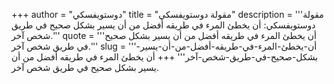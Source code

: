 +++
author = "دوستويفسكي"
title = "مقولة دوستويفسكي"
description = '''مقولة دوستويفسكي: أن يخطئ المرء في طريقه أفضل من أن يسير بشكل صحيح في طريق شخص آخر.'''
quote = '''أن يخطئ المرء في طريقه أفضل من أن يسير بشكل صحيح في طريق شخص آخر.'''
slug = '''أن-يخطئ-المرء-في-طريقه-أفضل-من-أن-يسير-بشكل-صحيح-في-طريق-شخص-آخر'''
+++
أن يخطئ المرء في طريقه أفضل من أن يسير بشكل صحيح في طريق شخص آخر.
